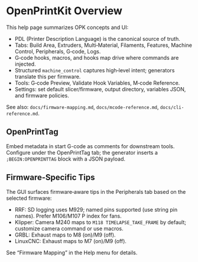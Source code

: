 # OpenPrintKit Overview

This help page summarizes OPK concepts and UI:

- PDL (Printer Description Language) is the canonical source of truth.
- Tabs: Build Area, Extruders, Multi‑Material, Filaments, Features, Machine Control, Peripherals, G‑code, Logs.
- G‑code hooks, macros, and hooks map drive where commands are injected.
- Structured `machine_control` captures high‑level intent; generators translate this per firmware.
- Tools: G‑code Preview, Validate Hook Variables, M‑code Reference.
- Settings: set default slicer/firmware, output directory, variables JSON, and firmware policies.

See also: `docs/firmware-mapping.md`, `docs/mcode-reference.md`, `docs/cli-reference.md`.

## OpenPrintTag

Embed metadata in start G-code as comments for downstream tools. Configure under the OpenPrintTag tab; the generator inserts a `;BEGIN:OPENPRINTTAG` block with a JSON payload.

## Firmware-Specific Tips

The GUI surfaces firmware‑aware tips in the Peripherals tab based on the selected firmware:

- RRF: SD logging uses M929; named pins supported (use string pin names). Prefer M106/M107 P index for fans.
- Klipper: Camera M240 maps to `M118 TIMELAPSE_TAKE_FRAME` by default; customize camera command or use macros.
- GRBL: Exhaust maps to M8 (on)/M9 (off).
- LinuxCNC: Exhaust maps to M7 (on)/M9 (off).

See “Firmware Mapping” in the Help menu for details.
